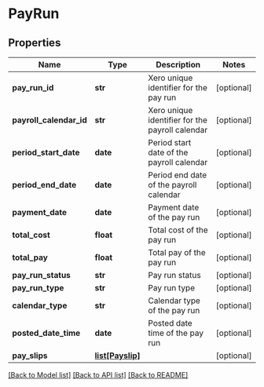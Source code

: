 # PayRun

## Properties
Name | Type | Description | Notes
------------ | ------------- | ------------- | -------------
**pay_run_id** | **str** | Xero unique identifier for the pay run | [optional] 
**payroll_calendar_id** | **str** | Xero unique identifier for the payroll calendar | [optional] 
**period_start_date** | **date** | Period start date of the payroll calendar | [optional] 
**period_end_date** | **date** | Period end date of the payroll calendar | [optional] 
**payment_date** | **date** | Payment date of the pay run | [optional] 
**total_cost** | **float** | Total cost of the pay run | [optional] 
**total_pay** | **float** | Total pay of the pay run | [optional] 
**pay_run_status** | **str** | Pay run status | [optional] 
**pay_run_type** | **str** | Pay run type | [optional] 
**calendar_type** | **str** | Calendar type of the pay run | [optional] 
**posted_date_time** | **date** | Posted date time of the pay run | [optional] 
**pay_slips** | [**list[Payslip]**](Payslip.md) |  | [optional] 

[[Back to Model list]](../README.md#documentation-for-models) [[Back to API list]](../README.md#documentation-for-api-endpoints) [[Back to README]](../README.md)


